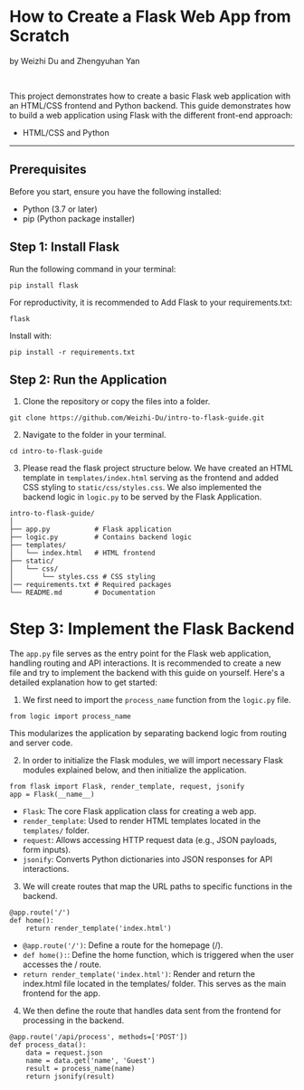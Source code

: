 # How to Create a Flask Web App from Scratch

by Weizhi Du and Zhengyuhan Yan

</br>

This project demonstrates how to create a basic Flask web application with an HTML/CSS frontend and Python backend. This guide demonstrates how to build a web application using Flask with the different front-end approach:

- HTML/CSS and Python

---

## Prerequisites

Before you start, ensure you have the following installed:
- Python (3.7 or later)
- pip (Python package installer)


## Step 1: Install Flask

Run the following command in your terminal:

```
pip install flask
```

For reproductivity, it is recommended to Add Flask to your requirements.txt:

```
flask
```

Install with:

```
pip install -r requirements.txt
```

## Step 2: Run the Application

1. Clone the repository or copy the files into a folder.
```
git clone https://github.com/Weizhi-Du/intro-to-flask-guide.git
```

2. Navigate to the folder in your terminal.
```
cd intro-to-flask-guide
```

3. Please read the flask project structure below. We have created an HTML template in `templates/index.html` serving as the frontend and added CSS styling to `static/css/styles.css`. We also implemented the backend logic in `logic.py` to be served by the Flask Application.
```
intro-to-flask-guide/
│
├── app.py           # Flask application
├── logic.py         # Contains backend logic
├── templates/
│   └── index.html   # HTML frontend
├── static/
│   └── css/
│       └── styles.css # CSS styling
│── requirements.txt # Required packages
└── README.md        # Documentation
```

# Step 3: Implement the Flask Backend

The `app.py` file serves as the entry point for the Flask web application, handling routing and API interactions. It is recommended to create a new file and try to implement the backend with this guide on yourself. Here's a detailed explanation how to get started:

1. We first need to import the `process_name` function from the `logic.py` file.
```
from logic import process_name
```
This modularizes the application by separating backend logic from routing and server code.

2. In order to initialize the Flask modules, we will import necessary Flask modules explained below, and then initialize the application.
```
from flask import Flask, render_template, request, jsonify
app = Flask(__name__)
```
- `Flask`: The core Flask application class for creating a web app.
- `render_template`: Used to render HTML templates located in the `templates/` folder.
- `request`: Allows accessing HTTP request data (e.g., JSON payloads, form inputs).
- `jsonify`: Converts Python dictionaries into JSON responses for API interactions.

3. We will create routes that map the URL paths to specific functions in the backend.
```
@app.route('/')
def home():
    return render_template('index.html')
```
- `@app.route('/')`: Define a route for the homepage (/).
- `def home():`: Define the home function, which is triggered when the user accesses the / route.
- `return render_template('index.html')`: Render and return the index.html file located in the templates/ folder. This serves as the main frontend for the app.

4. We then define the route that handles data sent from the frontend for processing in the backend.
```
@app.route('/api/process', methods=['POST'])
def process_data():
    data = request.json
    name = data.get('name', 'Guest')
    result = process_name(name)
    return jsonify(result)
```
